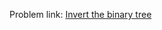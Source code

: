 Problem link: <a href = "https://www.interviewbit.com/old/problems/invert-the-binary-tree/">Invert the binary tree</a>